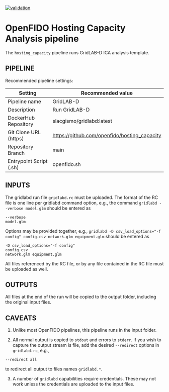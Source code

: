 [![validation](https://github.com/openfido/hosting_capacity/actions/workflows/main.yml/badge.svg)](https://github.com/openfido/hosting_capacity/actions/workflows/main.yml)

OpenFIDO Hosting Capacity Analysis pipeline
===========================================

The `hosting_capacity` pipeline runs GridLAB-D ICA analysis template.

PIPELINE
--------

Recommended pipeline settings:

| Setting                 | Recommended value
| ----------------------- | -----------------
| Pipeline name           | GridLAB-D
| Description             | Run GridLAB-D
| DockerHub Repository    | slacgismo/gridlabd:latest
| Git Clone URL (https)   | https://github.com/openfido/hosting_capacity
| Repository Branch       | main
| Entrypoint Script (.sh) | openfido.sh

INPUTS
------

The gridlabd run file `gridlabd.rc` must be uploaded. The format of the RC file is one line per
gridlabd command option, e.g., the command `gridlabd --verbose model.glm` should be entered as

~~~
--verbose
model.glm
~~~

Options may be provided together, e.g., `gridlabd -D csv_load_options="-f config" config.csv network.glm equipment.glm` should be entered as

~~~
-D csv_load_options="-f config"
config.csv
network.glm equipment.glm
~~~

All files referenced by the RC file, or by any file contained in the RC file must be uploaded as well.

OUTPUTS
-------

All files at the end of the run will be copied to the output folder, including the original input files.

CAVEATS
-------

1. Unlike most OpenFIDO pipelines, this pipeline runs in the input folder.

2. All normal output is copied to `stdout` and errors to `stderr`.  If you wish to capture the output stream is file, add the desired `--redirect` options in `gridlabd.rc`, e.g.,

~~~
--redirect all
~~~

to redirect all output to files names `gridlabd.*`.

3. A number of `gridlabd` capabilities require credentials.  These may not work unless the credentials are uploaded to the input files.

